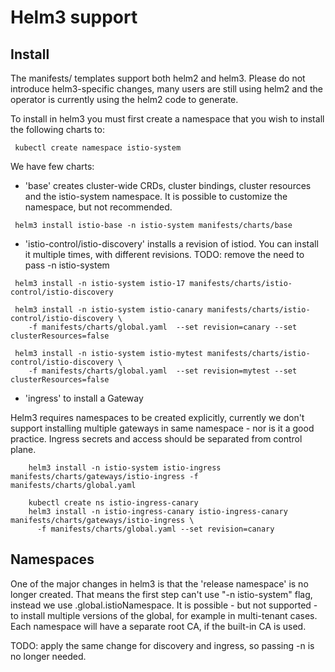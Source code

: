 # Helm3 support

## Install

The manifests/ templates support both helm2 and helm3. Please do not introduce helm3-specific changes, many
users are still using helm2 and the operator is currently using the helm2 code to generate.

To install in helm3 you must first create a namespace that you wish to install the following charts to:

```shell script
 kubectl create namespace istio-system
```

We have few charts:

- 'base' creates cluster-wide CRDs, cluster bindings, cluster resources and the istio-system namespace.
  It is possible to customize the namespace, but not recommended.

```shell script
 helm3 install istio-base -n istio-system manifests/charts/base
```

- 'istio-control/istio-discovery' installs a revision of istiod.  You can install it multiple times, with different revisions.
TODO: remove the need to pass -n istio-system

```shell script
 helm3 install -n istio-system istio-17 manifests/charts/istio-control/istio-discovery

 helm3 install -n istio-system istio-canary manifests/charts/istio-control/istio-discovery \
    -f manifests/charts/global.yaml  --set revision=canary --set clusterResources=false

 helm3 install -n istio-system istio-mytest manifests/charts/istio-control/istio-discovery \
    -f manifests/charts/global.yaml  --set revision=mytest --set clusterResources=false
```

- 'ingress' to install a Gateway

Helm3 requires namespaces to be created explicitly, currently we don't support installing multiple gateways in same
namespace - nor is it a good practice. Ingress secrets and access should be separated from control plane.

```shell script
    helm3 install -n istio-system istio-ingress manifests/charts/gateways/istio-ingress -f manifests/charts/global.yaml

    kubectl create ns istio-ingress-canary
    helm3 install -n istio-ingress-canary istio-ingress-canary manifests/charts/gateways/istio-ingress \
      -f manifests/charts/global.yaml --set revision=canary
```

## Namespaces

One of the major changes in helm3 is that the 'release namespace' is no longer created.
That means the first step can't use "-n istio-system" flag, instead we use .global.istioNamespace.
It is possible - but not supported - to install multiple versions of the global, for example in
multi-tenant cases. Each namespace will have a separate root CA, if the built-in CA is used.

TODO: apply the same change for discovery and ingress, so passing -n is no longer needed.

